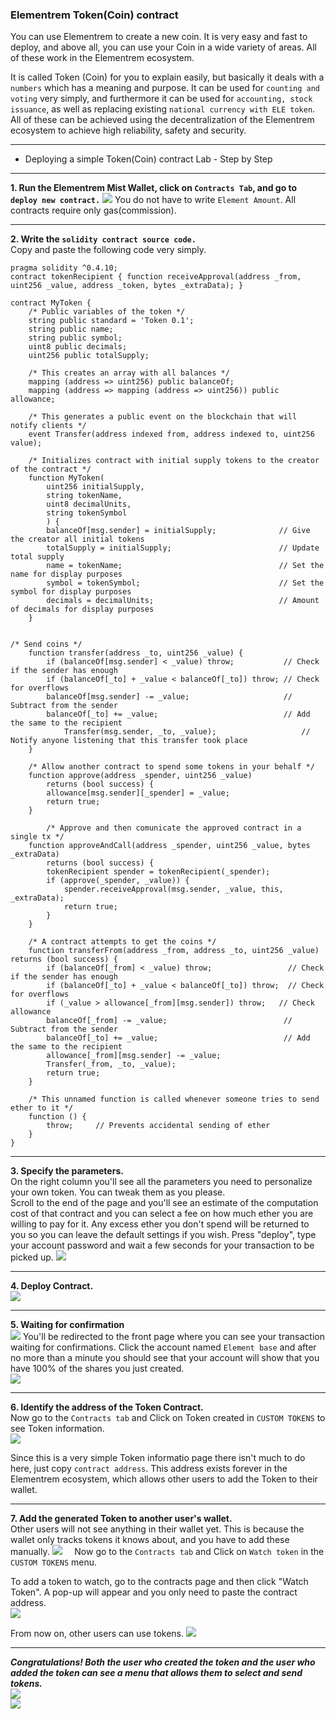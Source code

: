 ### Elementrem Token(Coin) contract

You can use Elementrem to create a new coin. It is very easy and fast to deploy, and above all, you can use your Coin in a wide variety of areas. All of these work in the Elementrem ecosystem.

It is called Token (Coin) for you to explain easily, but basically it deals with a `numbers` which has a meaning and purpose.
It can be used for `counting and voting` very simply, and furthermore it can be used for `accounting, stock issuance`, as well as replacing existing `national currency with ELE token`.    
All of these can be achieved using the decentralization of the Elementrem ecosystem to achieve high reliability, safety and security.

***
- Deploying a simple Token(Coin) contract Lab - Step by Step
***

**1. Run the Elementrem Mist Wallet, click on `Contracts Tab`, and go to `deploy new contract.`**
![](img/1.png)
You do not have to write `Element Amount`. All contracts require only gas(commission).     
      
------------------------------      
      
**2. Write the `solidity contract source code.`**     
Copy and paste the following code very simply.
```
pragma solidity ^0.4.10;
contract tokenRecipient { function receiveApproval(address _from, uint256 _value, address _token, bytes _extraData); }

contract MyToken {
    /* Public variables of the token */
    string public standard = 'Token 0.1';
    string public name;
    string public symbol;
    uint8 public decimals;
    uint256 public totalSupply;

    /* This creates an array with all balances */
    mapping (address => uint256) public balanceOf;
    mapping (address => mapping (address => uint256)) public allowance;

    /* This generates a public event on the blockchain that will notify clients */
    event Transfer(address indexed from, address indexed to, uint256 value);

    /* Initializes contract with initial supply tokens to the creator of the contract */
    function MyToken(
        uint256 initialSupply,
        string tokenName,
        uint8 decimalUnits,
        string tokenSymbol
        ) {
        balanceOf[msg.sender] = initialSupply;              // Give the creator all initial tokens
        totalSupply = initialSupply;                        // Update total supply
        name = tokenName;                                   // Set the name for display purposes
        symbol = tokenSymbol;                               // Set the symbol for display purposes
        decimals = decimalUnits;                            // Amount of decimals for display purposes
    }


/* Send coins */
    function transfer(address _to, uint256 _value) {
        if (balanceOf[msg.sender] < _value) throw;           // Check if the sender has enough
        if (balanceOf[_to] + _value < balanceOf[_to]) throw; // Check for overflows
        balanceOf[msg.sender] -= _value;                     // Subtract from the sender
        balanceOf[_to] += _value;                            // Add the same to the recipient
            Transfer(msg.sender, _to, _value);                   // Notify anyone listening that this transfer took place
    }

    /* Allow another contract to spend some tokens in your behalf */
    function approve(address _spender, uint256 _value)
        returns (bool success) {
        allowance[msg.sender][_spender] = _value;
        return true;
    }

        /* Approve and then comunicate the approved contract in a single tx */
    function approveAndCall(address _spender, uint256 _value, bytes _extraData)
        returns (bool success) {
        tokenRecipient spender = tokenRecipient(_spender);
        if (approve(_spender, _value)) {
            spender.receiveApproval(msg.sender, _value, this, _extraData);
            return true;
        }
    }        

    /* A contract attempts to get the coins */
    function transferFrom(address _from, address _to, uint256 _value) returns (bool success) {
        if (balanceOf[_from] < _value) throw;                 // Check if the sender has enough
        if (balanceOf[_to] + _value < balanceOf[_to]) throw;  // Check for overflows
        if (_value > allowance[_from][msg.sender]) throw;   // Check allowance
        balanceOf[_from] -= _value;                          // Subtract from the sender
        balanceOf[_to] += _value;                            // Add the same to the recipient
        allowance[_from][msg.sender] -= _value;
        Transfer(_from, _to, _value);
        return true;
    }

    /* This unnamed function is called whenever someone tries to send ether to it */
    function () {
        throw;     // Prevents accidental sending of ether
    }
}
```       
      
------------------------------      
      
**3. Specify the parameters.**      
On the right column you'll see all the parameters you need to personalize your own token. You can tweak them as you please.     
Scroll to the end of the page and you'll see an estimate of the computation cost of that contract and you can select a fee on how much ether you are willing to pay for it. Any excess ether you don't spend will be returned to you so you can leave the default settings if you wish. Press "deploy", type your account password and wait a few seconds for your transaction to be picked up.
![](img/2.png)      
      
------------------------------      
      


**4. Deploy Contract.**     
![](img/3.png)      
      
------------------------------      
      

**5. Waiting for confirmation**     
![](img/4.png)
You'll be redirected to the front page where you can see your transaction waiting for confirmations. Click the account named `Element base` and after no more than a minute you should see that your account will show that you have 100% of the shares you just created.     
![](img/5.png)    
      
------------------------------      
      

**6. Identify the address of the Token Contract.**      
Now go to the `Contracts tab` and Click on Token created in `CUSTOM TOKENS` to see Token information.     
![](img/6.png)      

Since this is a very simple Token informatio page there isn't much to do here, just copy `contract address`.
This address exists forever in the Elementrem ecosystem, which allows other users to add the Token to their wallet.     
      
------------------------------      
      

**7. Add the generated Token to another user's wallet.**  
Other users will not see anything in their wallet yet. This is because the wallet only tracks tokens it knows about, and you have to add these manually. 
![](img/7.png)    
Now go to the `Contracts tab` and Click on `Watch token` in the` CUSTOM TOKENS` menu.

To add a token to watch, go to the contracts page and then click "Watch Token". A pop-up will appear and you only need to paste the contract address.   
![](img/8.png)    

From now on, other users can use tokens.
![](img/9.png)    
      
------------------------------      
      


***Congratulations! Both the user who created the token and the user who added the token can see a menu that allows them to select and send tokens.***      
![](img/10.png)   
![](img/11.png) 
